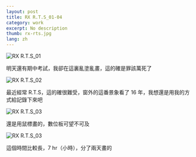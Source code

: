 ```yaml
---
layout: post
title: RX R.T.S_01-04
category: work
excerpt: No description
thumb: rx-rts.jpg
lang: zh
---
```


<p><img src="{{ site.file }}/work/rx-rts_01.jpg" alt="RX R.T.S_01"></p>
<div class=txt>
<p>明天還有期中考試，我卻在這裏亂塗亂畫，這的確是罪該萬死了</p>
</div>

<p><img src="{{ site.file }}/work/rx-rts_02.jpg" alt="RX R.T.S_02"></p>
<div class=txt>
<p>最近經常 R.T.S，這的確很難受，窗外的這番景象看了 16 年，我想還是用我的方式給記錄下來吧</p>
</div>

<p><img src="{{ site.file }}/work/rx-rts_03.jpg" alt="RX R.T.S_03"></p>
<div class=txt>
<p>還是用鼠標畫的，數位板可望不可及</p>
</div>

<p><img src="{{ site.file }}/work/rx-rts_04.jpg" alt="RX R.T.S_03"></p>
<div class=txt>
<p>這個時間比較長，7 hr（小時），分了兩天畫的</p>
</div>